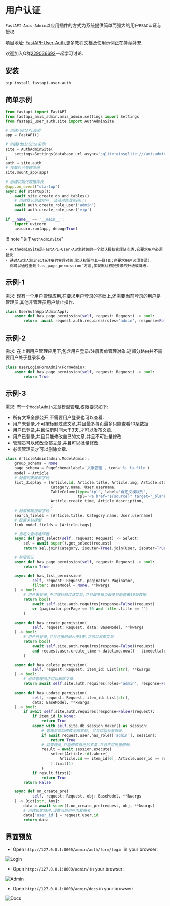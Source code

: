 # 用户认证

`FastAPI-Amis-Admin`以应用插件的方式为系统提供简单而强大的用户`RBAC`认证与授权.

项目地址: [FastAPI-User-Auth](https://github.com/amisadmin/fastapi_user_auth),更多教程文档及使用示例正在持续补充,

欢迎加入Q群[229036692](https://jq.qq.com/?_wv=1027&k=U4Dv6x8W)一起学习讨论.

## 安装

```bash
pip install fastapi-user-auth
```

## 简单示例

```python linenums="1" hl_lines="3 9 10 11 14"
from fastapi import FastAPI
from fastapi_amis_admin.amis_admin.settings import Settings
from fastapi_user_auth.site import AuthAdminSite

# 创建FastAPI应用
app = FastAPI()

# 创建AdminSite实例
site = AuthAdminSite(
    settings=Settings(database_url_async='sqlite+aiosqlite:///amisadmin.db')
)
auth = site.auth
# 挂载后台管理系统
site.mount_app(app)

# 创建初始化数据库表
@app.on_event("startup")
async def startup():
    await site.create_db_and_tables()
    # 创建默认测试用户, 请及时修改密码!!!
    await auth.create_role_user('admin')
    await auth.create_role_user('vip')

if __name__ == '__main__':
    import uvicorn
    uvicorn.run(app, debug=True)
```

!!! note "关于`AuthAdminSite`"

	- AuthAdminSite是FastAPI-User-Auth封装的一个默认授权管理站点类,它要求用户必须登录.
	- 通过AuthAdminSite注册的管理对象,默认权限与其一致(即:也要求用户必须登录).
	- 你可以通过重载`has_page_permission`方法,实现默认权限要求的升级或降级.

## 示例-1

需求: 现有一个用户管理应用,在要求用户登录的基础上,还需要当前登录的用户是管理员,其他非管理员用户禁止操作.

```python hl_lines="4"
class UserAuthApp(AdminApp):
    async def has_page_permission(self, request: Request) -> bool:
        return  await request.auth.requires(roles='admin', response=False)(request)
```

## 示例-2

需求: 在上例用户管理应用下,包含用户登录/注册表单管理对象,这部分路由并不需要用户处于登录状态.

```python  hl_lines="3"
class UserLoginFormAdmin(FormAdmin):
    async def has_page_permission(self, request: Request) -> bool:
        return True
```

## 示例-3

需求: 有一个`ModelAdmin`文章模型管理,权限要求如下:

- 所有文章全部公开,不需要用户登录也可以查看.
- 用户未登录,不可按标题过滤文章,并且最多每页最多只能查看10条数据.
- 用户已登录,并且注册时间大于3天,才可以发布文章.
- 用户已登录,并且只能修改自己的文章,并且不可批量修改.
- 管理员可以修改全部文章,并且可以批量修改.
- 必须管理员才可以删除文章.

```python linenums="1" hl_lines="32 33 41 42 49 60 65"
class ArticleAdmin(admin.ModelAdmin):
    group_schema = None
    page_schema = PageSchema(label='文章管理', icon='fa fa-file')
    model = Article
    # 配置列表展示字段
    list_display = [Article.id, Article.title, Article.img, Article.status,
                    Category.name, User.username,
                    TableColumn(type='tpl', label='自定义模板列',
                                tpl='<a href="${source}" target="_blank">ID:${id},Title:${title}</a>'),
                    Article.create_time, Article.description,
                    ]
    # 配置模糊搜索字段
    search_fields = [Article.title, Category.name, User.username]
    # 配置关联模型
    link_model_fields = [Article.tags]

    # 自定义查询选择器
    async def get_select(self, request: Request) -> Select:
        sel = await super().get_select(request)
        return sel.join(Category, isouter=True).join(User, isouter=True)

    # 权限验证
    async def has_page_permission(self, request: Request) -> bool:
        return True

    async def has_list_permission(
            self, request: Request, paginator: Paginator,
            filter: BaseModel = None, **kwargs
    ) -> bool:
        # 用户未登录,不可按标题过滤文章,并且最多每页最多只能查看10条数据.
        return bool(
            await self.site.auth.requires(response=False)(request)
            or (paginator.perPage <= 10 and filter.title == '')
        )

    async def has_create_permission(
            self, request: Request, data: BaseModel, **kwargs
    ) -> bool:
        # 用户已登录,并且注册时间大于3天,才可以发布文章
        return bool(
            await self.site.auth.requires(response=False)(request)
            and request.user.create_time < datetime.now() - timedelta(days=3)
        )

    async def has_delete_permission(
            self, request: Request, item_id: List[str], **kwargs
    ) -> bool:
        # 必须管理员才可以删除文章.
        return await self.site.auth.requires(roles='admin', response=False)(request)

    async def has_update_permission(
            self, request: Request, item_id: List[str], 
        	data: BaseModel, **kwargs
    ) -> bool:
        if await self.site.auth.requires(response=False)(request):
            if item_id is None:
                return True
            async with self.site.db.session_maker() as session:
                # 管理员可以修改全部文章, 并且可以批量修改.
                if await request.user.has_role(['admin'], session):
                    return True
                # 非管理员,只能修改自己的文章,并且不可批量修改.
                result = await session.execute(
                    select(Article.id).where(
                        Article.id == item_id[0], Article.user_id == request.user.id
                    ).limit(1)
                )
            if result.first():
                return True
        return False

    async def on_create_pre(
            self, request: Request, obj: BaseModel, **kwargs
    ) -> Dict[str, Any]:
        data = await super().on_create_pre(request, obj, **kwargs)
        # 创建新文章时,设置当前用户为发布者
        data['user_id'] = request.user.id
        return data
```

## 界面预览

- Open `http://127.0.0.1:8000/admin/auth/form/login` in your browser:

![Login](https://raw.githubusercontent.com/amisadmin/fastapi_amis_admin_demo/master/upload/img/fastapi-user-auth-login.png)

- Open `http://127.0.0.1:8000/admin/` in your browser:

![Admin](https://raw.githubusercontent.com/amisadmin/fastapi_amis_admin_demo/master/upload/img/fastapi-user-auth-admin.png)

- Open `http://127.0.0.1:8000/admin/docs` in your browser:

![Docs](https://raw.githubusercontent.com/amisadmin/fastapi_amis_admin_demo/master/upload/img/fastapi-user-auth-docs.png)

